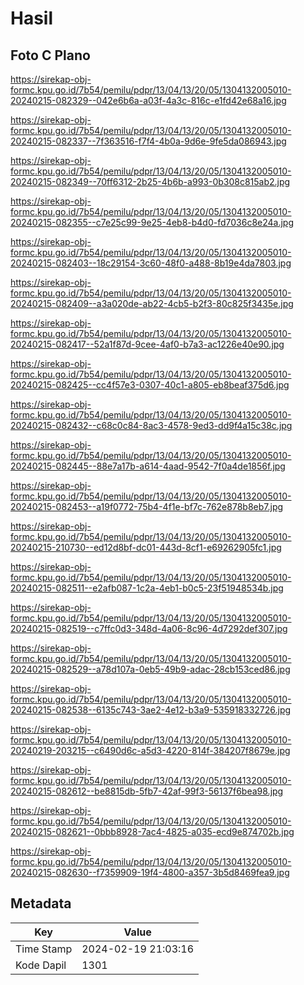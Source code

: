 # Hasil

## Foto C Plano

https://sirekap-obj-formc.kpu.go.id/7b54/pemilu/pdpr/13/04/13/20/05/1304132005010-20240215-082329--042e6b6a-a03f-4a3c-816c-e1fd42e68a16.jpg

https://sirekap-obj-formc.kpu.go.id/7b54/pemilu/pdpr/13/04/13/20/05/1304132005010-20240215-082337--7f363516-f7f4-4b0a-9d6e-9fe5da086943.jpg

https://sirekap-obj-formc.kpu.go.id/7b54/pemilu/pdpr/13/04/13/20/05/1304132005010-20240215-082349--70ff6312-2b25-4b6b-a993-0b308c815ab2.jpg

https://sirekap-obj-formc.kpu.go.id/7b54/pemilu/pdpr/13/04/13/20/05/1304132005010-20240215-082355--c7e25c99-9e25-4eb8-b4d0-fd7036c8e24a.jpg

https://sirekap-obj-formc.kpu.go.id/7b54/pemilu/pdpr/13/04/13/20/05/1304132005010-20240215-082403--18c29154-3c60-48f0-a488-8b19e4da7803.jpg

https://sirekap-obj-formc.kpu.go.id/7b54/pemilu/pdpr/13/04/13/20/05/1304132005010-20240215-082409--a3a020de-ab22-4cb5-b2f3-80c825f3435e.jpg

https://sirekap-obj-formc.kpu.go.id/7b54/pemilu/pdpr/13/04/13/20/05/1304132005010-20240215-082417--52a1f87d-9cee-4af0-b7a3-ac1226e40e90.jpg

https://sirekap-obj-formc.kpu.go.id/7b54/pemilu/pdpr/13/04/13/20/05/1304132005010-20240215-082425--cc4f57e3-0307-40c1-a805-eb8beaf375d6.jpg

https://sirekap-obj-formc.kpu.go.id/7b54/pemilu/pdpr/13/04/13/20/05/1304132005010-20240215-082432--c68c0c84-8ac3-4578-9ed3-dd9f4a15c38c.jpg

https://sirekap-obj-formc.kpu.go.id/7b54/pemilu/pdpr/13/04/13/20/05/1304132005010-20240215-082445--88e7a17b-a614-4aad-9542-7f0a4de1856f.jpg

https://sirekap-obj-formc.kpu.go.id/7b54/pemilu/pdpr/13/04/13/20/05/1304132005010-20240215-082453--a19f0772-75b4-4f1e-bf7c-762e878b8eb7.jpg

https://sirekap-obj-formc.kpu.go.id/7b54/pemilu/pdpr/13/04/13/20/05/1304132005010-20240215-210730--ed12d8bf-dc01-443d-8cf1-e69262905fc1.jpg

https://sirekap-obj-formc.kpu.go.id/7b54/pemilu/pdpr/13/04/13/20/05/1304132005010-20240215-082511--e2afb087-1c2a-4eb1-b0c5-23f51948534b.jpg

https://sirekap-obj-formc.kpu.go.id/7b54/pemilu/pdpr/13/04/13/20/05/1304132005010-20240215-082519--c7ffc0d3-348d-4a06-8c96-4d7292def307.jpg

https://sirekap-obj-formc.kpu.go.id/7b54/pemilu/pdpr/13/04/13/20/05/1304132005010-20240215-082529--a78d107a-0eb5-49b9-adac-28cb153ced86.jpg

https://sirekap-obj-formc.kpu.go.id/7b54/pemilu/pdpr/13/04/13/20/05/1304132005010-20240215-082538--6135c743-3ae2-4e12-b3a9-535918332726.jpg

https://sirekap-obj-formc.kpu.go.id/7b54/pemilu/pdpr/13/04/13/20/05/1304132005010-20240219-203215--c6490d6c-a5d3-4220-814f-384207f8679e.jpg

https://sirekap-obj-formc.kpu.go.id/7b54/pemilu/pdpr/13/04/13/20/05/1304132005010-20240215-082612--be8815db-5fb7-42af-99f3-56137f6bea98.jpg

https://sirekap-obj-formc.kpu.go.id/7b54/pemilu/pdpr/13/04/13/20/05/1304132005010-20240215-082621--0bbb8928-7ac4-4825-a035-ecd9e874702b.jpg

https://sirekap-obj-formc.kpu.go.id/7b54/pemilu/pdpr/13/04/13/20/05/1304132005010-20240215-082630--f7359909-19f4-4800-a357-3b5d8469fea9.jpg


## Metadata

| Key        | Value               |
| ---------- | ------------------- |
| Time Stamp | 2024-02-19 21:03:16 |
| Kode Dapil | 1301                |



